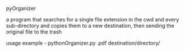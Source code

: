 pyOrganizer

 a program that searches for a single file extension in the cwd and every sub-directory
 and copies them to a new destination, then sending the original file to the trash


usage example - pythonOrganizer.py .pdf destination/directory/

